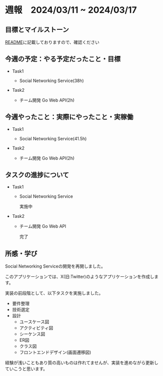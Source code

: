 # 週報　2024/03/11 ~ 2024/03/17

## 目標とマイルストーン
[README](https://github.com/Aki158/weekly-report/blob/main/README.md)に記載しておりますので、確認ください

## 今週の予定：やる予定だったこと・目標
- Task1
    - Social Networking Service(38h)

- Task2
    - チーム開発 Go Web API(2h)

## 今週やったこと：実際にやったこと・実稼働

- Task1
    - Social Networking Service(41.5h)

- Task2
    - チーム開発 Go Web API(2h)

## タスクの進捗について

- Task1
    - Social Networking Service

        実施中

- Task2
    - チーム開発 Go Web API

        完了

## 所感・学び

Social Networking Serviceの開発を再開しました。

このアプリケーションでは、X(旧:Twitter)のようなアプリケーションを作成します。

実装の前段階として、以下タスクを実施しました。

- 要件整理
- 技術選定
- 設計
    - ユースケース図
    - アクティビティ図
    - シーケンス図
    - ER図
    - クラス図
    - フロントエンドデザイン(画面遷移図)

経験が浅いこともあり質の高いものは作れてませんが、実装を進めながら更新していこうと思います。
